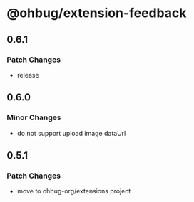 # @ohbug/extension-feedback

## 0.6.1

### Patch Changes

- release

## 0.6.0

### Minor Changes

- do not support upload image dataUrl

## 0.5.1

### Patch Changes

- move to ohbug-org/extensions project
